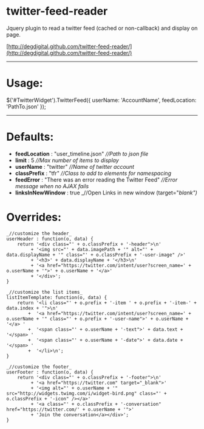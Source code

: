 twitter-feed-reader
===================

Jquery plugin to read a twitter feed (cached or non-callback) and display on page.

[http://degdigital.github.com/twitter-feed-reader/](http://degdigital.github.com/twitter-feed-reader/)

---

Usage:
===
$('#TwitterWidget').TwitterFeed({
	userName: 'AccountName',
	feedLocation: 'PathTo.json'
});
  
---

Defaults:
===
* __feedLocation__ : "user_timeline.json" _//Path to json file_
* __limit__ : 5 _//Max number of items to display_
* __userName__ : "twitter" _//Name of twitter account_
* __classPrefix__ : "tfr" _//Class to add to elements for namespacing_
* __feedError__ : "There was an error reading the Twitter Feed" _//Error message when no AJAX fails_
* __linksInNewWindow__ : true _//Open Links in new window (target="_blank")_

Overrides:
===
	_//customize the header_
	userHeader : function(o, data) {
		return '<div class="' + o.classPrefix + '-header">\n'
			 + '<img src="' + data.imagePath + '" alt="' + data.displayName + '" class="' + o.classPrefix + '-user-image" />'
		     + '<h3>' + data.displayName + '</h3>\n'
			 + '<a href="https://twitter.com/intent/user?screen_name=' + o.userName + '">' + o.userName + '</a>' 
			 + '</div>';
	}
	
	_//customize the list items_
	listItemTemplate: function(o, data) {
		return '<li class="' + o.prefix + '-item ' + o.prefix + '-item-' + data.index + '">\n'
			+  '<a href="https://twitter.com/intent/user?screen_name=' + o.userName + '" class="' + o.prefix + '-user-name">' + o.userName + '</a> '
			+  '<span class="' + o.userName + '-text">' + data.text + '</span> '
			+  '<span class="' + o.userName + '-date">' + data.date + '</span> '
			+  '</li>\n';
	}
	
	_//customize the footer_
	userFooter : function(o, data) {
		return '<div class="' + o.classPrefix + '-footer">\n'
			 + '<a href="https://twitter.com" target="_blank">'
			 + '<img alt="' + o.userName + '" src="http://widgets.twimg.com/i/widget-bird.png" class="' + o.classPrefix + '-icon" /></a>'
		     + '<a class="' + o.classPrefix + '-conversation" href="https://twitter.com/' + o.userName + '">'
			 + 'Join the conversation</a></div>';
	}
